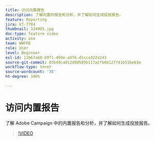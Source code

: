 ```yaml
---
title: 访问内置报告
description: 了解内置的报告和分析，并了解如何生成投放报告。
feature: Reporting
jira: KT-7784
thumbnail: 334965.jpg
doc-type: feature video
activity: use
team: WWFRE
role: User
level: Beginner
exl-id: 11b67a60-b9f1-450e-a976-d1cca322a243
source-git-commit: 05b49ca012d0d505b117a2fb6b12ff41b51be63e
workflow-type: tm+mt
source-wordcount: '35'
ht-degree: 100%

---
```


# 访问内置报告

了解 Adobe Campaign 中的内置报告和分析，并了解如何生成投放报告。

>[!VIDEO](https://video.tv.adobe.com/v/334965?quality=12&learn=on)
